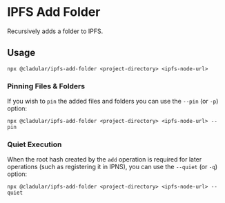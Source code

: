 # IPFS Add Folder

Recursively adds a folder to IPFS.

## Usage

```
npx @cladular/ipfs-add-folder <project-directory> <ipfs-node-url> 
```

### Pinning Files & Folders

If you wish to `pin` the added files and folders you can use the `--pin` (or `-p`) option:

```
npx @cladular/ipfs-add-folder <project-directory> <ipfs-node-url> --pin
```

### Quiet Execution

When the root hash created by the `add` operation is required for later operations (such as registering it in IPNS), you can use the `--quiet` (or `-q`) option:

```
npx @cladular/ipfs-add-folder <project-directory> <ipfs-node-url> --quiet
```
